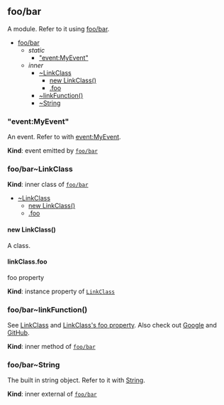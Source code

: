 <a name="module_foo/bar"></a>
## foo/bar
A module. Refer to it using [foo/bar](#module_foo/bar).


* [foo/bar](#module_foo/bar)
    * _static_
        * ["event:MyEvent"](#module_foo/bar.event_MyEvent)
    * _inner_
        * [~LinkClass](#module_foo/bar..LinkClass)
            * [new LinkClass()](#new_module_foo/bar..LinkClass_new)
            * [.foo](#module_foo/bar..LinkClass+foo)
        * [~linkFunction()](#module_foo/bar..linkFunction)
        * [~String](#external_String)

<a name="module_foo/bar.event_MyEvent"></a>
### "event:MyEvent"
An event. Refer to with [event:MyEvent](#module_foo/bar.event_MyEvent).

**Kind**: event emitted by <code>[foo/bar](#module_foo/bar)</code>  
<a name="module_foo/bar..LinkClass"></a>
### foo/bar~LinkClass
**Kind**: inner class of <code>[foo/bar](#module_foo/bar)</code>  

* [~LinkClass](#module_foo/bar..LinkClass)
    * [new LinkClass()](#new_module_foo/bar..LinkClass_new)
    * [.foo](#module_foo/bar..LinkClass+foo)

<a name="new_module_foo/bar..LinkClass_new"></a>
#### new LinkClass()
A class.

<a name="module_foo/bar..LinkClass+foo"></a>
#### linkClass.foo
foo property

**Kind**: instance property of <code>[LinkClass](#module_foo/bar..LinkClass)</code>  
<a name="module_foo/bar..linkFunction"></a>
### foo/bar~linkFunction()
See [LinkClass](LinkClass) and [LinkClass's foo property](LinkClass#foo).
Also check out [Google](http://www.google.com) and [GitHub](http://github.com).

**Kind**: inner method of <code>[foo/bar](#module_foo/bar)</code>  
<a name="external_String"></a>
### foo/bar~String
The built in string object. Refer to it with [String](#external_String).

**Kind**: inner external of <code>[foo/bar](#module_foo/bar)</code>  
